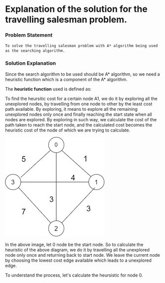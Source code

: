 # Explanation of the solution for the travelling salesman problem.

### Problem Statement
    
    To solve the travelling salesman problem with A* algorithm being used as the searching algorithm.
    
### Solution Explanation   

Since the search algorithm to be used should be A* algorithm,  so we need a heuristic function which is a component of the A* algorithm. 

The **heuristic function** used is defined as:

 To find the heursitic cost for a certain node A1, we do it by exploring all the unexplored nodes, by travelling from one node to other by the least cost path available. By exploring, it means to explore all the remaining unexplored nodes only once and finally reaching the start state when all nodes are explored. 
 By exploring in such way, we calculate the cost of the path taken to reach the start node, and the calculated cost becomes the heuristic cost of the node of which we are trying to calculate. 
 
![](aiAssignment.png)


In the above image, let 0 node be the start node. So to calculate the heuristic of the above diagram, we do it by travelling all the unexplored node only once and returning back to start node. We leave the current node by choosing the lowest cost edge available which leads to a unexplored edge. 

To understand the process, let's calculate the heursistic for node 0.



 


    
    
